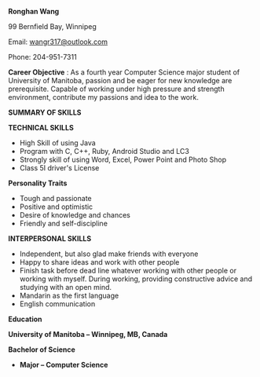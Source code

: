 **Ronghan Wang**

99 Bernfield Bay, Winnipeg

Email: wangr317@outlook.com

Phone: 204-951-7311

**Career Objective** : As a fourth year Computer Science major student of University of Manitoba, passion and be eager for new knowledge are prerequisite. Capable of working under high pressure and strength environment, contribute my passions and idea to the work.


**SUMMARY OF SKILLS**

**TECHNICAL SKILLS**

- High Skill of using Java
- Program with C, C++, Ruby, Android Studio and LC3
- Strongly skill of using Word, Excel, Power Point and Photo Shop
- Class 5I driver&#39;s License

**Personality Traits**

- Tough and passionate
- Positive and optimistic
- Desire of knowledge and chances
- Friendly and self-discipline

**INTERPERSONAL SKILLS**

- Independent, but also glad make friends with everyone
- Happy to share ideas and work with other people
- Finish task before dead line whatever working with other people or working with myself. During working, providing constructive advice and studying with an open mind.
- Mandarin as the first language
- English communication

**Education**

**University of Manitoba – Winnipeg, MB, Canada**

**Bachelor of Science**
- **Major – Computer Science**
